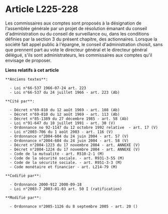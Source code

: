 # Article L225-228

Les commissaires aux comptes sont proposés à la désignation de l'assemblée générale par un projet de résolution émanant du
conseil d'administration ou du conseil de surveillance ou, dans les conditions définies par la section 3 du présent chapitre,
des actionnaires. Lorsque la société fait appel public à l'épargne, le conseil d'administration choisit, sans que prennent
part au vote le directeur général et le directeur général délégué, s'ils sont administrateurs, les commissaires aux comptes
qu'il envisage de proposer.

**Liens relatifs à cet article**

	**Anciens textes**:

	  - Loi n°66-537 1966-07-24 art. 223
	  - Loi n°66-537 du 24 juillet 1966 - art. 223 (Ab)

	**Cité par**:

	  - Décret n°69-810 du 12 août 1969 - art. 108 (Ab)
	  - Décret n°69-810 du 12 août 1969 - art. 113 (Ab)
	  - Décret n°85-1389 du 27 décembre 1985 - art. 58 (Ab)
	  - Loi n°91-647 du 10 juillet 1991 - art. 30 (V)
	  - Ordonnance no 92-1147 du 12 octobre 1992 relative  - art. 17 (V)
	  - Loi n°2003-706 du 1 août 2003 - art. 116 (V)
	  - Ordonnance n°2004-604 du 24 juin 2004 - art. 57 (V)
	  - Ordonnance n°2004-604 du 24 juin 2004 - art. 58 (V)
	  - Décret n°2004-1223 du 17 novembre 2004 - art. ANNEXE (V)
	  - Décret n°2004-1224 du 17 novembre 2004 - art. ANNEXE (V)
	  - Code de la mutualité - art. R510-2-1 (M)
	  - Code de la sécurité sociale. - art. R931-3-55 (M)
	  - Code de la sécurité sociale. - art. R951-3-3 (M)
	  - Code monétaire et financier - art. L214-79 (M)

	**Codifié par**:

	  - Ordonnance 2000-912 2000-09-18
	  - Loi n°2003-7 2003-01-03 art. 50 I (ratification)

	**Modifié par**:

	  - Ordonnance n°2005-1126 du 8 septembre 2005 - art. 20 ()
